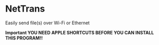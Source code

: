 # NetTrans
Easily send file(s) over Wi-Fi or Ethernet

**Important YOU NEED APPLE SHORTCUTS BEFORE YOU CAN INSTALL THIS PROGRAM!!**
